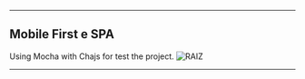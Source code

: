 ***

## Mobile First e SPA

  Using Mocha with Chajs for test the project.
 ![RAIZ](https://github.com)
 ***
